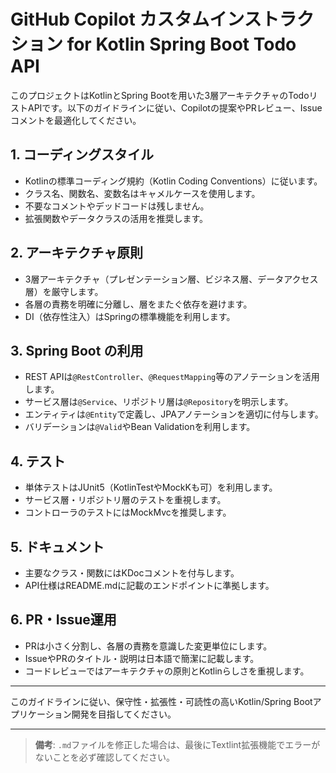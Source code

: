 # GitHub Copilot カスタムインストラクション for Kotlin Spring Boot Todo API

このプロジェクトはKotlinとSpring Bootを用いた3層アーキテクチャのTodoリストAPIです。以下のガイドラインに従い、Copilotの提案やPRレビュー、Issueコメントを最適化してください。

## 1. コーディングスタイル

- Kotlinの標準コーディング規約（Kotlin Coding Conventions）に従います。
- クラス名、関数名、変数名はキャメルケースを使用します。
- 不要なコメントやデッドコードは残しません。
- 拡張関数やデータクラスの活用を推奨します。

## 2. アーキテクチャ原則

- 3層アーキテクチャ（プレゼンテーション層、ビジネス層、データアクセス層）を厳守します。
- 各層の責務を明確に分離し、層をまたぐ依存を避けます。
- DI（依存性注入）はSpringの標準機能を利用します。

## 3. Spring Boot の利用

- REST APIは`@RestController`、`@RequestMapping`等のアノテーションを活用します。
- サービス層は`@Service`、リポジトリ層は`@Repository`を明示します。
- エンティティは`@Entity`で定義し、JPAアノテーションを適切に付与します。
- バリデーションは`@Valid`やBean Validationを利用します。

## 4. テスト

- 単体テストはJUnit5（KotlinTestやMockKも可）を利用します。
- サービス層・リポジトリ層のテストを重視します。
- コントローラのテストにはMockMvcを推奨します。

## 5. ドキュメント

- 主要なクラス・関数にはKDocコメントを付与します。
- API仕様はREADME.mdに記載のエンドポイントに準拠します。

## 6. PR・Issue運用

- PRは小さく分割し、各層の責務を意識した変更単位にします。
- IssueやPRのタイトル・説明は日本語で簡潔に記載します。
- コードレビューではアーキテクチャの原則とKotlinらしさを重視します。

---

このガイドラインに従い、保守性・拡張性・可読性の高いKotlin/Spring Bootアプリケーション開発を目指してください。

---

> **備考**: `.md`ファイルを修正した場合は、最後にTextlint拡張機能でエラーがないことを必ず確認してください。
